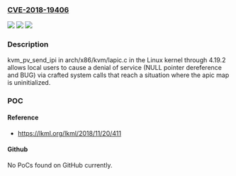 ### [CVE-2018-19406](https://cve.mitre.org/cgi-bin/cvename.cgi?name=CVE-2018-19406)
![](https://img.shields.io/static/v1?label=Product&message=n%2Fa&color=blue)
![](https://img.shields.io/static/v1?label=Version&message=n%2Fa&color=blue)
![](https://img.shields.io/static/v1?label=Vulnerability&message=n%2Fa&color=brighgreen)

### Description

kvm_pv_send_ipi in arch/x86/kvm/lapic.c in the Linux kernel through 4.19.2 allows local users to cause a denial of service (NULL pointer dereference and BUG) via crafted system calls that reach a situation where the apic map is uninitialized.

### POC

#### Reference
- https://lkml.org/lkml/2018/11/20/411

#### Github
No PoCs found on GitHub currently.

